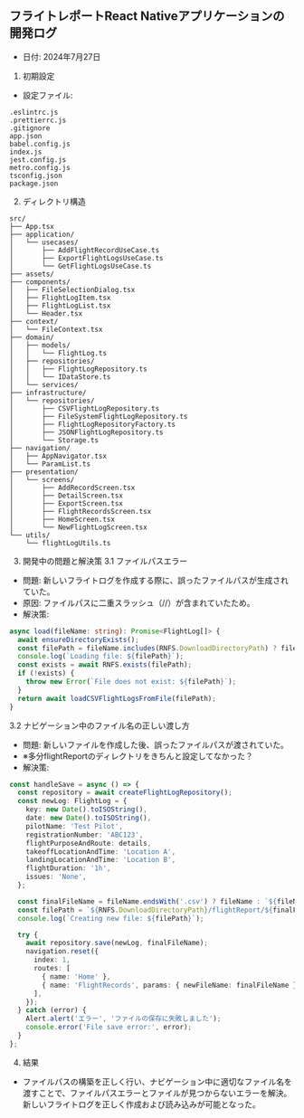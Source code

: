 ## フライトレポートReact Nativeアプリケーションの開発ログ
- 日付: 2024年7月27日
1. 初期設定
- 設定ファイル:
```
.eslintrc.js
.prettierrc.js
.gitignore
app.json
babel.config.js
index.js
jest.config.js
metro.config.js
tsconfig.json
package.json
```

2. ディレクトリ構造
```
src/
├── App.tsx
├── application/
│   └── usecases/
│       ├── AddFlightRecordUseCase.ts
│       ├── ExportFlightLogsUseCase.ts
│       └── GetFlightLogsUseCase.ts
├── assets/
├── components/
│   ├── FileSelectionDialog.tsx
│   ├── FlightLogItem.tsx
│   ├── FlightLogList.tsx
│   └── Header.tsx
├── context/
│   └── FileContext.tsx
├── domain/
│   ├── models/
│   │   └── FlightLog.ts
│   ├── repositories/
│   │   ├── FlightLogRepository.ts
│   │   └── IDataStore.ts
│   └── services/
├── infrastructure/
│   └── repositories/
│       ├── CSVFlightLogRepository.ts
│       ├── FileSystemFlightLogRepository.ts
│       ├── FlightLogRepositoryFactory.ts
│       ├── JSONFlightLogRepository.ts
│       └── Storage.ts
├── navigation/
│   ├── AppNavigator.tsx
│   └── ParamList.ts
├── presentation/
│   └── screens/
│       ├── AddRecordScreen.tsx
│       ├── DetailScreen.tsx
│       ├── ExportScreen.tsx
│       ├── FlightRecordsScreen.tsx
│       ├── HomeScreen.tsx
│       └── NewFlightLogScreen.tsx
└── utils/
    └── flightLogUtils.ts
```

3. 開発中の問題と解決策
3.1 ファイルパスエラー
- 問題: 新しいフライトログを作成する際に、誤ったファイルパスが生成されていた。
- 原因: ファイルパスに二重スラッシュ（//）が含まれていたため。
- 解決策:
 
```typescript
async load(fileName: string): Promise<FlightLog[]> {
  await ensureDirectoryExists();
  const filePath = fileName.includes(RNFS.DownloadDirectoryPath) ? fileName : `${directoryPath}/${fileName}`;
  console.log(`Loading file: ${filePath}`);
  const exists = await RNFS.exists(filePath);
  if (!exists) {
    throw new Error(`File does not exist: ${filePath}`);
  }
  return await loadCSVFlightLogsFromFile(filePath);
}
```

3.2 ナビゲーション中のファイル名の正しい渡し方
- 問題: 新しいファイルを作成した後、誤ったファイルパスが渡されていた。
- ※多分flightReportのディレクトリをきちんと設定してなかった？
- 解決策:
```typescript
const handleSave = async () => {
  const repository = await createFlightLogRepository();
  const newLog: FlightLog = {
    key: new Date().toISOString(),
    date: new Date().toISOString(),
    pilotName: 'Test Pilot',
    registrationNumber: 'ABC123',
    flightPurposeAndRoute: details,
    takeoffLocationAndTime: 'Location A',
    landingLocationAndTime: 'Location B',
    flightDuration: '1h',
    issues: 'None',
  };

  const finalFileName = fileName.endsWith('.csv') ? fileName : `${fileName}.csv`;
  const filePath = `${RNFS.DownloadDirectoryPath}/flightReport/${finalFileName}`;
  console.log(`Creating new file: ${filePath}`);

  try {
    await repository.save(newLog, finalFileName);
    navigation.reset({
      index: 1,
      routes: [
        { name: 'Home' },
        { name: 'FlightRecords', params: { newFileName: finalFileName } },
      ],
    });
  } catch (error) {
    Alert.alert('エラー', 'ファイルの保存に失敗しました');
    console.error('File save error:', error);
  }
};
```
4. 結果
- ファイルパスの構築を正しく行い、ナビゲーション中に適切なファイル名を渡すことで、ファイルパスエラーとファイルが見つからないエラーを解決。
新しいフライトログを正しく作成および読み込みが可能となった。
